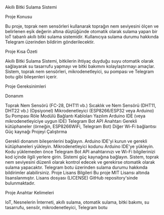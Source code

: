 Akıllı Bitki Sulama Sistemi

Proje Konusu

Bu proje, toprak nem sensörleri kullanarak toprağın nem seviyesini ölçen ve belirlenen eşik değerin altına düştüğünde otomatik olarak sulama yapan bir IoT tabanlı akıllı bitki sulama sistemidir. Kullanıcıya sulama durumu hakkında Telegram üzerinden bildirim gönderilecektir.

Proje Kısa Özeti

Akıllı Bitki Sulama Sistemi, bitkilerin ihtiyaç duyduğu suyu otomatik olarak sağlayarak su tasarrufu yapmayı ve bitki bakımını kolaylaştırmayı amaçlar. Sistem, toprak nem sensörleri, mikrodenetleyici, su pompası ve Telegram botu gibi bileşenleri içerir.

Proje Gereksinimleri

Donanım

Toprak Nem Sensörü (FC-28, DHT11 vb.)
Sıcaklık ve Nem Sensörü (DHT11, DHT22 vb.) (Opsiyonel)
Mikrodenetleyici (ESP8266/ESP32 veya Arduino)
Su Pompası
Röle Modülü
Bağlantı Kabloları
Yazılım
Arduino IDE (veya mikrodenetleyiciye uygun IDE)
Telegram Bot API Anahtarı
Gerekli kütüphaneler (örneğin, ESP8266WiFi, Telegram Bot)
Diğer
Wi-Fi bağlantısı
Güç kaynağı
Projeyi Çalıştırma

Gerekli donanım bileşenlerini bağlayın.
Arduino IDE'yi kurun ve gerekli kütüphaneleri yükleyin.
Mikrodenetleyici kodunu Arduino IDE'ye yükleyin.
Kodu yüklemeden önce Telegram Bot API anahtarınızı ve Wi-Fi bilgilerinizi kod içinde ilgili yerlere girin.
Sistemi güç kaynağına bağlayın.
Sistem, toprak nem seviyesini düzenli olarak kontrol edecek ve gerekirse otomatik olarak sulama yapacaktır.
Telegram botu üzerinden sulama durumu hakkında bildirimler alabilirsiniz.
Proje Lisans Bilgileri
Bu proje MIT Lisansı altında lisanslanmıştır. Lisans dosyası (LICENSE) GitHub repository'sinde bulunmaktadır.

Proje Anahtar Kelimeleri

IoT, Nesnelerin İnterneti, akıllı sulama, otomatik sulama, bitki bakımı, su tasarrufu, sensör, mikrodenetleyici, Telegram botu
